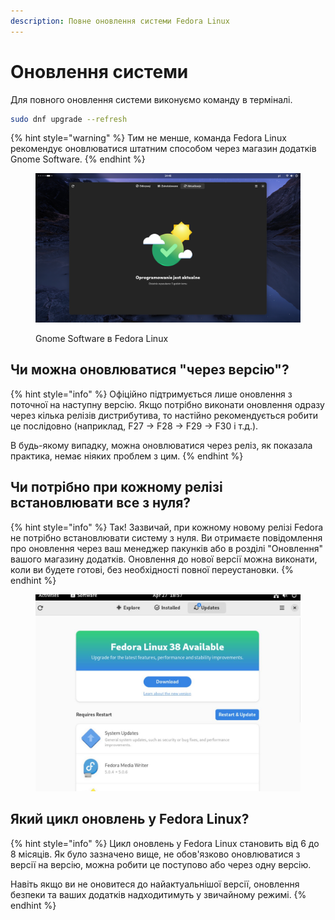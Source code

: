 ```yaml
---
description: Повне оновлення системи Fedora Linux
---
```


# Оновлення системи

Для повного оновлення системи виконуємо команду в терміналі.

```bash
sudo dnf upgrade --refresh
```

{% hint style="warning" %}
Тим не менше, команда Fedora Linux рекомендує оновлюватися штатним способом через магазин додатків Gnome Software.
{% endhint %}

<figure><img src="../../.gitbook/assets/image (1) (1) (1) (1) (1) (1) (1) (1) (1) (1) (1) (1) (1) (1) (1) (1) (1) (1).png" alt=""><figcaption><p>Gnome Software в Fedora Linux</p></figcaption></figure>

## **Чи можна оновлюватися "через версію"?**

{% hint style="info" %}
Офіційно підтримується лише оновлення з поточної на наступну версію. Якщо потрібно виконати оновлення одразу через кілька релізів дистрибутива, то настійно рекомендується робити це послідовно (наприклад, F27 -> F28 -> F29 -> F30 і т.д.).

В будь-якому випадку, можна оновлюватися через реліз, як показала практика, немає ніяких проблем з цим.
{% endhint %}

## **Чи потрібно при кожному релізі встановлювати все з нуля?**

{% hint style="info" %}
Так! Зазвичай, при кожному новому релізі Fedora не потрібно встановлювати систему з нуля. Ви отримаєте повідомлення про оновлення через ваш менеджер пакунків або в розділі "Оновлення" вашого магазину додатків. Оновлення до нової версії можна виконати, коли ви будете готові, без необхідності повної переустановки.
{% endhint %}

<figure><img src="../../.gitbook/assets/image (2) (1) (1) (1) (1) (1) (1) (1) (1).png" alt=""><figcaption></figcaption></figure>

## **Який цикл оновлень у Fedora Linux?**

{% hint style="info" %}
Цикл оновлень у Fedora Linux становить від 6 до 8 місяців. Як було зазначено вище, не обов'язково оновлюватися з версії на версію, можна робити це поступово або через одну версію.

Навіть якщо ви не оновитеся до найактуальнішої версії, оновлення безпеки та ваших додатків надходитимуть у звичайному режимі.
{% endhint %}
